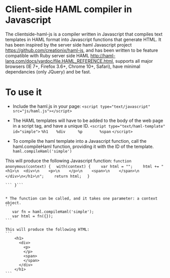 # Client-side HAML compiler in Javascript

The clientside-haml-js is a compiler written in Javascript that compiles text templates in HAML format into Javascript functions that generate HTML. It 
has been inspired by the server side haml Javascript project https://github.com/creationix/haml-js, and has been written to be feature compatible with Ruby server 
side HAML http://haml-lang.com/docs/yardoc/file.HAML_REFERENCE.html, supports all major browsers (IE 7+, Firefox 3.6+, Chrome 10+, Safari), have minimal dependancies
(only JQuery) and be fast.

# To use it

* Include the haml.js in your page: `<script type="text/javascript" src="js/haml.js"></script>`

* The HAML templates will have to be added to the body of the web page in a script tag, and have a unique ID.
```<script type="text/haml-template" id="simple">```
```%h1```
```   %div```
```     %p```
```       %span```
```</script>```

* To compile the haml template into a Javascript function, call the haml.compileHaml function, providing it with the ID of the template.
`haml.compileHaml('simple')`

This will produce the following Javascript function:
```function anonymous(context) {```
```  with(context) {```
```    var html = "";```
```    html += "<h1>\n  <div>\n    <p>\n    </p>\n    <span>\n    </span>\n  </div>\n</h1>\n";```
```    return html;```
```  }```
``````
``` }```


* The function can be called, and it takes one parameter: a context object.
```
   var fn = haml.compileHaml('simple');
   var html = fn({});
```

This will produce the following HTML:
```
    <h1>
      <div>
        <p>
        </p>
        <span>
        </span>
      </div>
    </h1>
```